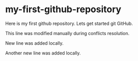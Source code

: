 # my-first-github-repository
Here is my first github repository. Lets get started git GitHub.

This line was modified manually during conflicts resolution.

New line was added locally.

Another new line was added locally.